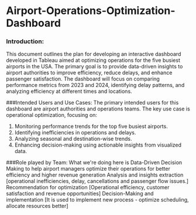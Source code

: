 # Airport-Operations-Optimization-Dashboard

### Introduction:
This document outlines the plan for developing an interactive dashboard developed in Tableau aimed at optimizing operations for the five busiest airports in the USA. The primary goal is to provide data-driven insights to airport authorities to improve efficiency, reduce delays, and enhance passenger satisfaction. The dashboard will focus on comparing performance metrics from 2023 and 2024, identifying delay patterns, and analyzing efficiency at different times and locations.

###Intended Users and Use Cases:
The primary intended users for this dashboard are airport authorities and operations teams. The key use case is operational optimization, focusing on:
 1. Monitoring performance trends for the top five busiest airports.
 2. Identifying inefficiencies in operations and delays.
 3. Analyzing seasonal and destination-wise trends.
 4. Enhancing decision-making using actionable insights from visualized data.

###Role played by Team:
What we're doing here is Data-Driven Decision Making to help airport managers optimize their operations for better efficiency and higher revenue generation
Analysis and insights extraction [operational inefficiencies, delay, cancellations and passenger flow issues.]
Recommendation for optimization [Operational efficiency, customer satisfaction and revenue opportunities]
Decision-Making and implementation  [It is used to implement new process - optimize scheduling, allocate resources better]
